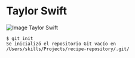 # Taylor Swift #
![Image Taylor Swift](https://media.admagazine.com/photos/6421c251b63d56abbb4a6336/3:2/w_5999,h_3999,c_limit/GettyImages-1474485122.jpg)
``` 
$ git init 
Se inicializó el repositorio Git vacío en /Users/skills/Projects/recipe-repository/.git/ 
```

